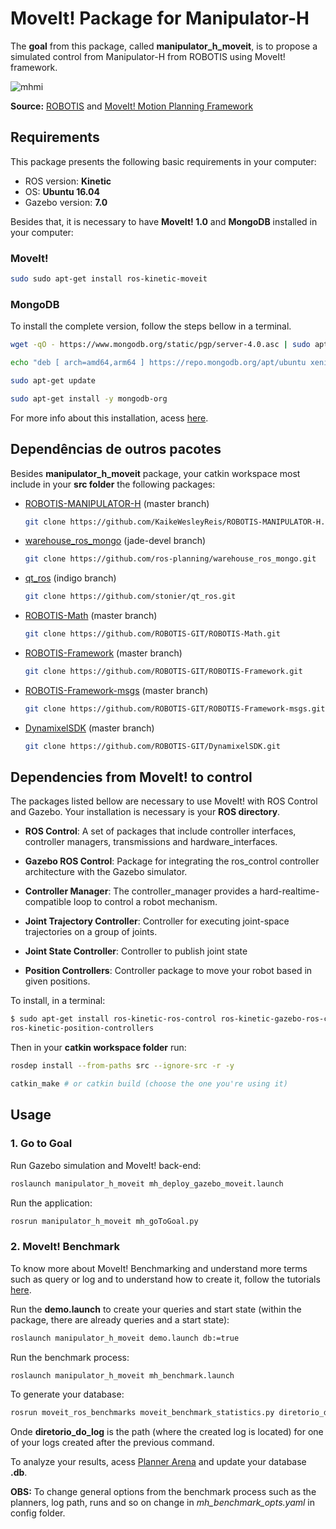 # MoveIt! Package for Manipulator-H

The **goal** from this package, called **manipulator_h_moveit**, is to propose a simulated control from Manipulator-H from ROBOTIS using MoveIt! framework.

![mhmi](https://user-images.githubusercontent.com/32513366/62636701-682e7080-b910-11e9-9602-45f32902fac9.png)

**Source:** [ROBOTIS](http://www.robotis.us/robotis-manipulator-h/) and [MoveIt! Motion Planning Framework](https://moveit.ros.org/)
 
## **Requirements**

This package presents the following basic requirements in your computer:

- ROS version: **Kinetic**
- OS: **Ubuntu 16.04**
- Gazebo version: **7.0**

Besides that, it is necessary to have **MoveIt! 1.0** and **MongoDB** installed in your computer:

### MoveIt!
```sh    
sudo sudo apt-get install ros-kinetic-moveit
```
### MongoDB
To install the complete version, follow the steps bellow in a terminal.
```sh    
wget -qO - https://www.mongodb.org/static/pgp/server-4.0.asc | sudo apt-key add -
```
```sh    
echo "deb [ arch=amd64,arm64 ] https://repo.mongodb.org/apt/ubuntu xenial/mongodb-org/4.0 multiverse" | sudo tee /etc/apt/sources.list.d/mongodb-org-4.0.list
```
```sh    
sudo apt-get update 
```
```sh    
sudo apt-get install -y mongodb-org
```

For more info about this installation, acess [here](https://docs.mongodb.com/manual/tutorial/install-mongodb-on-ubuntu/).

## Dependências de outros pacotes
Besides **manipulator_h_moveit** package, your catkin workspace most include in your **src folder** the following packages:

- [ROBOTIS-MANIPULATOR-H](https://github.com/KaikeWesleyReis/ROBOTIS-MANIPULATOR-H.git) (master branch)

    ```sh
    git clone https://github.com/KaikeWesleyReis/ROBOTIS-MANIPULATOR-H.git
    ```
- [warehouse_ros_mongo](https://github.com/ros-planning/warehouse_ros_mongo.git) (jade-devel branch)
    ```sh
    git clone https://github.com/ros-planning/warehouse_ros_mongo.git
    ```
- [qt_ros](https://github.com/stonier/qt_ros) (indigo branch)
    ```sh
    git clone https://github.com/stonier/qt_ros.git
    ```
- [ROBOTIS-Math](https://github.com/ROBOTIS-GIT/ROBOTIS-Math/tree/master) (master branch)
    ```sh
    git clone https://github.com/ROBOTIS-GIT/ROBOTIS-Math.git
    ```
- [ROBOTIS-Framework](https://github.com/ROBOTIS-GIT/ROBOTIS-Framework) (master branch)
    ```sh
    git clone https://github.com/ROBOTIS-GIT/ROBOTIS-Framework.git
    ```
- [ROBOTIS-Framework-msgs](https://github.com/ROBOTIS-GIT/ROBOTIS-Framework-msgs) (master branch)
    ```sh
    git clone https://github.com/ROBOTIS-GIT/ROBOTIS-Framework-msgs.git
    ```
- [DynamixelSDK](https://github.com/ROBOTIS-GIT/DynamixelSDK) (master branch)
    ```sh
    git clone https://github.com/ROBOTIS-GIT/DynamixelSDK.git
    ```

## **Dependencies from MoveIt! to control**

The packages listed bellow are necessary to use MoveIt! with ROS Control and Gazebo. Your installation is necessary is your **ROS directory**.

- **ROS Control**: A set of packages that include controller interfaces, controller managers, transmissions and hardware_interfaces.

- **Gazebo ROS Control**: Package for integrating the ros_control controller architecture with the Gazebo simulator.

- **Controller Manager**: The controller_manager provides a hard-realtime-compatible loop to control a robot mechanism.

- **Joint Trajectory Controller**: Controller for executing joint-space trajectories on a group of joints.

- **Joint State Controller**: Controller to publish joint state

- **Position Controllers**: Controller package to move your robot based in given positions.

To install, in a terminal:
```sh
$ sudo apt-get install ros-kinetic-ros-control ros-kinetic-gazebo-ros-control ros-kinetic-controller-manager ros-kinetic-joint-trajectory-controller ros-kinetic-joint-state-controller
ros-kinetic-position-controllers
```
Then in your **catkin workspace folder** run:
```sh
rosdep install --from-paths src --ignore-src -r -y
```
```sh
catkin_make # or catkin build (choose the one you're using it)
```

## **Usage**

### **1. Go to Goal**

Run Gazebo simulation and MoveIt! back-end:

```sh
roslaunch manipulator_h_moveit mh_deploy_gazebo_moveit.launch
```
Run the application:

```sh
rosrun manipulator_h_moveit mh_goToGoal.py
```

### **2. MoveIt! Benchmark**
To know more about MoveIt! Benchmarking and understand more terms such as query or log and to understand how to create it, follow the tutorials [here](http://docs.ros.org/kinetic/api/moveit_tutorials/html/doc/benchmarking/benchmarking_tutorial.html).

Run the **demo.launch** to create your queries and start state (within the package, there are already queries and a start state):

```sh
roslaunch manipulator_h_moveit demo.launch db:=true
```

Run the benchmark process:

```sh
roslaunch manipulator_h_moveit mh_benchmark.launch
```

To generate your database:
```sh
rosrun moveit_ros_benchmarks moveit_benchmark_statistics.py diretorio_do_log
```
Onde **diretorio_do_log** is the path (where the created log is located) for one of your logs created after the previous command.

To analyze your results, acess [Planner Arena](http://plannerarena.org/) and update your database **.db**.

**OBS:** To change general options from the benchmark process such as the planners, log path, runs and so on change in *mh_benchmark_opts.yaml* in config folder.
